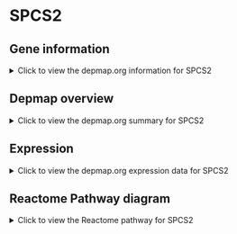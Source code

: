<h1>SPCS2</h1>

<h2>Gene information</h2>
<details>
  <summary>Click to view the depmap.org information for SPCS2</summary>
  <p><a href="https://depmap.org/portal/gene/SPCS2?tab=about" target="_BLANK">Open page in a new tab...</a></p>
  <iframe src="https://depmap.org/portal/gene/SPCS2?tab=about" style="border:none;width:100%;height:800px"></iframe>
</details>

<h2>Depmap overview</h2>
<details>
  <summary>Click to view the depmap.org summary for SPCS2</summary>
  <p><a href="https://depmap.org/portal/gene/SPCS2?tab=overview" target="_BLANK">Open page in a new tab...</a></p>
  <iframe src="https://depmap.org/portal/gene/SPCS2?tab=overview" style="border:none;width:100%;height:800px"></iframe>
</details>

<h2>Expression</h2>
<details>
  <summary>Click to view the depmap.org expression data for SPCS2</summary>
  <p><a href="https://depmap.org/portal/gene/SPCS2?tab=characterization" target="_BLANK">Open page in a new tab...</a></p>
  <iframe src="https://depmap.org/portal/gene/SPCS2?tab=characterization" style="border:none;width:100%;height:800px"></iframe>
</details>



<h2>Reactome Pathway diagram</h2>
<details>
  <summary>Click to view the Reactome pathway for SPCS2</summary>
  <p><a href="https://reactome.org/PathwayBrowser/#/R-HSA-422085" target="_BLANK">Open page in a new tab...</a></p>
  <p>Synthesis, secretion, and deacylation of Ghrelin</p>
<iframe src="https://reactome.org/PathwayBrowser/#/R-HSA-422085" style="border:none;width:100%;height:800px"></iframe>
</details>



